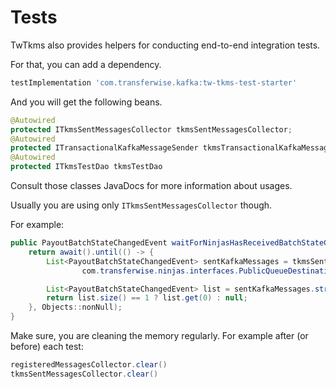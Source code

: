 # Tests

TwTkms also provides helpers for conducting end-to-end integration tests.

For that, you can add a dependency.
```groovy
testImplementation 'com.transferwise.kafka:tw-tkms-test-starter'
```

And you will get the following beans.
```java
@Autowired
protected ITkmsSentMessagesCollector tkmsSentMessagesCollector;
@Autowired
protected ITransactionalKafkaMessageSender tkmsTransactionalKafkaMessageSender;
@Autowired
protected ITkmsTestDao tkmsTestDao
```

 Consult those classes JavaDocs for more information about usages.

Usually you are using only `ITkmsSentMessagesCollector` though.

For example:
```java
public PayoutBatchStateChangedEvent waitForNinjasHasReceivedBatchStateChange(Long batchId) {
    return await().until(() -> {
        List<PayoutBatchStateChangedEvent> sentKafkaMessages = tkmsSentMessagesCollector.getSentJsonMessages(
                com.transferwise.ninjas.interfaces.PublicQueueDestinations.PAYOUT_BATCH_STATE_CHANGED, PayoutBatchStateChangedEvent.class);

        List<PayoutBatchStateChangedEvent> list = sentKafkaMessages.stream().filter((m) -> m.getBatchId().equals(batchId)).collect(Collectors.toList());
        return list.size() == 1 ? list.get(0) : null;
    }, Objects::nonNull);
}
```

Make sure, you are cleaning the memory regularly. For example after (or before) each test:
```java
registeredMessagesCollector.clear()
tkmsSentMessagesCollector.clear()
```